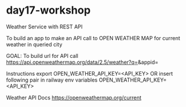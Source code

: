 # day17-workshop
Weather Service with REST API

To build an app to make an API call to OPEN WEATHER MAP for current weather in queried city


GOAL: To build url for API call
https://api.openweathermap.org/data/2.5/weather?q=<city>&appid=<API key>

Instructions
export OPEN_WEATHER_API_KEY=<API_KEY>
OR
insert following pair in railway env variables OPEN_WEATHER_API_KEY=<API_KEY>


Weather API Docs
https://openweathermap.org/current
